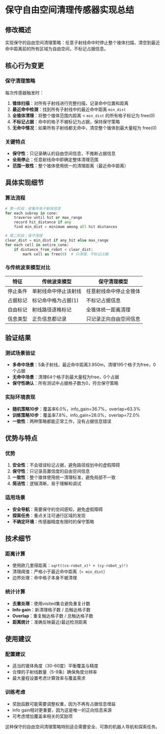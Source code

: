 # 保守自由空间清理传感器实现总结

## 修改概述

实现保守的自由空间清理策略：任意子射线命中时停止整个锥体扫描，清空到最近命中距离前的所有区域为自由空间，不标记占据信息。

## 核心行为变更

### 保守清理策略
每次传感器触发时：

1. **锥体扫描**：对所有子射线进行完整扫描，记录命中位置和距离
2. **最近命中检测**：找到所有子射线中的最近命中距离 `min_dist`
3. **全锥体清理**：将整个锥体范围内距离 < `min_dist` 的所有格子标记为 free(0)
4. **不标记占据**：命中的格子不被标记为占据，保持保守策略
5. **无命中情况**：如果所有子射线都无命中，清空整个锥体到最大量程为 free(0)

### 关键特点
- **保守性**：只记录确认的自由空间信息，不推断占据信息
- **全局停止**：任意射线命中即确定整体清理范围
- **范围一致性**：整个锥体使用统一的清理距离（最近命中距离）

## 具体实现细节

### 算法流程
```python
# 第一阶段：收集所有子射线信息
for each subray in cone:
    traverse until hit or max_range
    record hit_distance if any
    find min_dist = minimum among all hit distances

# 第二阶段：保守清理
clear_dist = min_dist if any_hit else max_range
for each cell in entire_cone:
    if distance_from_robot < clear_dist:
        mark cell as free(0)  # 只清理，不标记占据
```

### 与传统波束模型对比

| 特征 | 传统波束模型 | 保守清理模型 |
|------|-------------|-------------|
| 停止条件 | 单射线命中停止该射线 | 任意射线命中停止全锥体 |
| 占据标记 | 标记命中格为占据(1) | 不标记占据信息 |
| 自由标记 | 射线路径逐格标记 | 全锥体统一距离清理 |
| 信息类型 | 正负信息都记录 | 只记录正向自由空间信息 |

## 验证结果

### 测试场景验证
- **多命中场景**：5条子射线，最近命中距离3.950m，清理195个格子为free，0个占据
- **无命中场景**：清理64个格子到最大量程为free，0个占据
- **保守性确认**：所有测试中占据格子数为0，符合保守策略

### 实际环境表现
- **随机策略10步**：覆盖率6.0%，info_gain=36.7%，overlap=63.3%
- **训练策略10步**：覆盖率7.8%，info_gain=28.0%，overlap=72.0%
- **一致性**：两种策略都能正常工作，没有占据信息错误

## 优势与特点

### 优势
1. **安全性**：不会错误标记占据，避免路径规划中的虚假障碍
2. **保守性**：只记录高置信度的自由空间信息
3. **一致性**：整个锥体使用统一清理标准，避免局部不一致
4. **简洁性**：逻辑清晰，易于理解和调试

### 适用场景
- **安全导航**：需要保守的空间感知，避免虚假障碍
- **探索任务**：重点关注可通行区域的发现
- **不确定环境**：传感器精度有限时的保守策略

## 技术细节

### 距离计算
- 使用欧几里得距离：`sqrt((cx-robot_x)² + (cy-robot_y)²)`
- 清理阈值：严格小于最近命中距离（`< min_dist`）
- 边界处理：命中格子本身不被清理

### 统计计算
- **去重处理**：使用visited集合避免重复计数
- **Info gain**：新清理格子数 / 总触达格子数
- **Overlap**：重复触达格子数 / 总触达格子数
- **距离统计**：准确反映最近/最远检测距离

## 使用建议

### 配置建议
- 适当的锥体角度（30-60度）平衡覆盖与精度
- 合理的子射线数量（5-9条）确保角度分辨率
- 最大量程设置考虑计算效率与覆盖需求

### 训练考虑
- 奖励函数可能需要调整权重，因为不再有占据信息增益
- Info gain相对更重要，因为这是唯一的正向信息来源
- 可考虑增加覆盖率相关的奖励项

这种保守的自由空间清理策略特别适合需要安全、可靠的机器人导航和探索任务。
